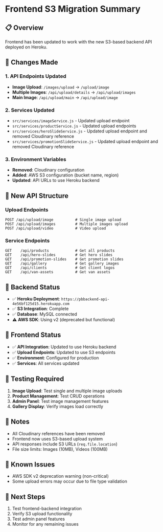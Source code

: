 # Frontend S3 Migration Summary

## 📋 Overview
Frontend has been updated to work with the new S3-based backend API deployed on Heroku.

## 🔄 Changes Made

### 1. API Endpoints Updated
- **Image Upload**: `/images/upload` → `/upload/image`
- **Multiple Images**: `/api/upload/details` → `/api/upload/images`
- **Main Image**: `/api/upload/main` → `/api/upload/image`

### 2. Services Updated
- `src/services/imageService.js` - Updated upload endpoint
- `src/services/productService.js` - Updated upload endpoints
- `src/services/heroSlideService.js` - Updated upload endpoint and removed Cloudinary reference
- `src/services/promotionSlideService.js` - Updated upload endpoint and removed Cloudinary reference

### 3. Environment Variables
- **Removed**: Cloudinary configuration
- **Added**: AWS S3 configuration (bucket name, region)
- **Updated**: API URLs to use Heroku backend

## 🚀 New API Structure

### Upload Endpoints
```
POST /api/upload/image          # Single image upload
POST /api/upload/images         # Multiple images upload  
POST /api/upload/video          # Video upload
```

### Service Endpoints
```
GET    /api/products            # Get all products
GET    /api/hero-slides         # Get hero slides
GET    /api/promotion-slides    # Get promotion slides
GET    /api/gallery             # Get gallery images
GET    /api/clients             # Get client logos
GET    /api/van-assets          # Get van assets
```

## 🔧 Backend Status
- ✅ **Heroku Deployment**: `https://pbbackend-api-4e56bf125d15.herokuapp.com`
- ✅ **S3 Integration**: Complete
- ✅ **Database**: MySQL connected
- ⚠️ **AWS SDK**: Using v2 (deprecated but functional)

## 📱 Frontend Status
- ✅ **API Integration**: Updated to use Heroku backend
- ✅ **Upload Endpoints**: Updated to use S3 endpoints
- ✅ **Environment**: Configured for production
- ✅ **Services**: All services updated

## 🧪 Testing Required
1. **Image Upload**: Test single and multiple image uploads
2. **Product Management**: Test CRUD operations
3. **Admin Panel**: Test image management features
4. **Gallery Display**: Verify images load correctly

## 📝 Notes
- All Cloudinary references have been removed
- Frontend now uses S3-based upload system
- API responses include S3 URLs (`req.file.location`)
- File size limits: Images (10MB), Videos (100MB)

## 🚨 Known Issues
- AWS SDK v2 deprecation warning (non-critical)
- Some upload errors may occur due to file type validation

## 🔮 Next Steps
1. Test frontend-backend integration
2. Verify S3 upload functionality
3. Test admin panel features
4. Monitor for any remaining issues 